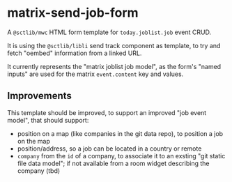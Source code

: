 # matrix-send-job-form

A `@sctlib/mwc` HTML form template for `today.joblist.job` event CRUD.

It is using the `@sctlib/libli` send track component as template, to
try and fetch "oembed" information from a linked URL.

It currently represents the "matrix joblist job model", as the form's
"named inputs" are used for the matrix `event.content` key and values.


## Improvements

This template should be improved, to support an improved "job event
model", that should support:

- position on a map (like companies in the git data repo), to position
  a job on the map
- position/address, so a job can be located in a country or remote
- `company` from the `id` of a company, to associate it to an
  exsting "git static file data model"; if not available from a room
  widget describing the company (tbd)
